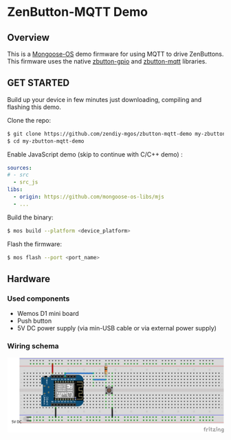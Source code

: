 # ZenButton-MQTT Demo 
## Overview
This is a [Mongoose-OS](https://mongoose-os.com/) demo firmware for using MQTT to drive ZenButtons. This firmware uses the native [zbutton-gpio](https://github.com/zendiy-mgos/zbutton-gpio) and [zbutton-mqtt](https://github.com/zendiy-mgos/zbutton-mqtt) libraries.
## GET STARTED
Build up your device in few minutes just downloading, compiling and flashing this demo.

Clone the repo:
```bash
$ git clone https://github.com/zendiy-mgos/zbutton-mqtt-demo my-zbutton-mqtt-demo
$ cd my-zbutton-mqtt-demo
```
Enable JavaScript demo (skip to continue with C/C++ demo) :
```yaml
sources:
# - src
  - src_js
libs:
  - origin: https://github.com/mongoose-os-libs/mjs
  - ...
```
Build the binary:
```bash
$ mos build --platform <device_platform>
```
Flash the firmware:
```bash
$ mos flash --port <port_name>
```
## Hardware
### Used components
 - Wemos D1 mini board
 - Push button
 - 5V DC power supply (via min-USB cable or via external power supply)
### Wiring schema
![zbutton-mqtt demo wiring schema](docs/zbutton-mqtt-demo-sketch_bb.png)
